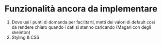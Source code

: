 # Funzionalità ancora da implementare

1) Dove usi i punti di domanda per facilitarti, metti dei valori di default così da rendere chiaro quando i dati si stanno caricando (Magari con degli skeleton)
2) Styling & CSS
